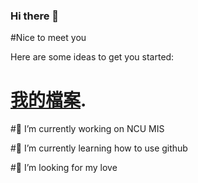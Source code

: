 ### Hi there 👋
#Nice to meet you  
<!--
**Rogerszheng0724/Rogerszheng0724** is a ✨ _special_ ✨ repository because its `README.md` (this file) appears on your GitHub profile.
-->
Here are some ideas to get you started:

# [我的檔案](https://rogerszheng0724.github.io/).

#🔭 I’m currently working on NCU MIS

#🌱 I’m currently learning how to use github

#👯 I’m looking for my love
